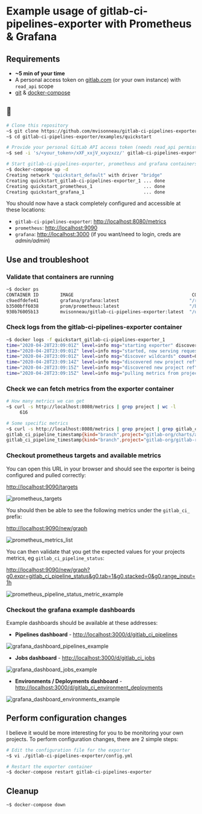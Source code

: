 # Example usage of gitlab-ci-pipelines-exporter with Prometheus & Grafana

## Requirements

- **~5 min of your time**
- A personal access token on [gitlab.com](https://docs.gitlab.com/ee/user/profile/personal_access_tokens.html) (or your own instance) with `read_api` scope
- [git](https://git-scm.com/) & [docker-compose](https://docs.docker.com/compose/)

## 🚀

```bash
# Clone this repository
~$ git clone https://github.com/mvisonneau/gitlab-ci-pipelines-exporter.git
~$ cd gitlab-ci-pipelines-exporter/examples/quickstart

# Provide your personal GitLab API access token (needs read_api permissions)
~$ sed -i 's/<your_token>/xXF_xxjV_xxyzxzz/' gitlab-ci-pipelines-exporter.yml

# Start gitlab-ci-pipelines-exporter, prometheus and grafana containers !
~$ docker-compose up -d
Creating network "quickstart_default" with driver "bridge"
Creating quickstart_gitlab-ci-pipelines-exporter_1 ... done
Creating quickstart_prometheus_1                   ... done
Creating quickstart_grafana_1                      ... done
```

You should now have a stack completely configured and accessible at these locations:

- `gitlab-ci-pipelines-exporter`: [http://localhost:8080/metrics](http://localhost:8080/metrics)
- `prometheus`: [http://localhost:9090](http://localhost:9090)
- `grafana`: [http://localhost:3000](http://localhost:3000) (if you want/need to login, creds are _admin/admin_)

## Use and troubleshoot

### Validate that containers are running

```bash
~$ docker ps
CONTAINER ID        IMAGE                                            COMMAND                  CREATED             STATUS              PORTS                    NAMES
c9aedfdefe41        grafana/grafana:latest                          "/run.sh"                6 seconds ago       Up 4 seconds        0.0.0.0:3000->3000/tcp   quickstart_grafana_1
b3500bff6038        prom/prometheus:latest                          "/bin/prometheus --c…"   7 seconds ago       Up 5 seconds        0.0.0.0:9090->9090/tcp   quickstart_prometheus_1
930b76005b13        mvisonneau/gitlab-ci-pipelines-exporter:latest  "/usr/local/bin/gitl…"   8 seconds ago       Up 6 seconds        0.0.0.0:8080->8080/tcp   quickstart_gitlab-ci-pipelines-exporter_1
```

### Check logs from the gitlab-ci-pipelines-exporter container

```bash
~$ docker logs -f quickstart_gitlab-ci-pipelines-exporter_1
time="2020-04-28T23:09:01Z" level=info msg="starting exporter" discover-projects-refs-interval=300s discover-wildcard-projects-interval=1800s gitlab-endpoint="https://gitlab.com" on-init-fetch-refs-from-pipelines=false pulling-projects-refs-interval=30s rate-limit=10rps
time="2020-04-28T23:09:01Z" level=info msg="started, now serving requests" listen-address=":8080"
time="2020-04-28T23:09:01Z" level=info msg="discover wildcards" count=0
time="2020-04-28T23:09:14Z" level=info msg="discovered new project ref" project-id=250833 project-path-with-namespace=gitlab-org/gitlab-runner project-ref=master project-ref-kind=branch
time="2020-04-28T23:09:15Z" level=info msg="discovered new project ref" project-id=11915984 project-path-with-namespace=gitlab-org/charts/auto-deploy-app project-ref=master project-ref-kind=branch
time="2020-04-28T23:09:15Z" level=info msg="pulling metrics from projects refs" count=2
```

### Check we can fetch metrics from the exporter container

```bash
# How many metrics we can get
~$ curl -s http://localhost:8080/metrics | grep project | wc -l
     616

# Some specific metrics
~$ curl -s http://localhost:8080/metrics | grep project | grep gitlab_ci_pipeline_timestamp
gitlab_ci_pipeline_timestamp{kind="branch",project="gitlab-org/charts/auto-deploy-app",ref="master",topics="",variables=""} 1.595330197e+09
gitlab_ci_pipeline_timestamp{kind="branch",project="gitlab-org/gitlab-runner",ref="master",topics="",variables=""} 1.604520738e+09
```

### Checkout prometheus targets and available metrics

You can open this URL in your browser and should see the exporter is being configured and pulled correctly:

[http://localhost:9090/targets](http://localhost:9090/targets)

![prometheus_targets](/docs/images/prometheus_targets_example.png)

You should then be able to see the following metrics under the `gitlab_ci_` prefix:

[http://localhost:9090/new/graph](http://localhost:9090/new/graph)

![prometheus_metrics_list](/docs/images/prometheus_metrics_list_example.png)

You can then validate that you get the expected values for your projects metrics, eg `gitlab_ci_pipeline_status`:

[http://localhost:9090/new/graph?g0.expr=gitlab_ci_pipeline_status&g0.tab=1&g0.stacked=0&g0.range_input=1h](http://localhost:9090/new/graph?g0.expr=gitlab_ci_pipeline_status&g0.tab=1&g0.stacked=0&g0.range_input=1h)

![prometheus_pipeline_status_metric_example](/docs/images/prometheus_pipeline_status_metric_example.png)

### Checkout the grafana example dashboards

Example dashboards should be available at these addresses:

- **Pipelines dashboard** - [http://localhost:3000/d/gitlab_ci_pipelines](http://localhost:3000/d/gitlab_ci_pipelines)

![grafana_dashboard_pipelines_example](/docs/images/grafana_dashboard_pipelines_example.png)

- **Jobs dashboard** - [http://localhost:3000/d/gitlab_ci_jobs](http://localhost:3000/d/gitlab_ci_jobs)

![grafana_dashboard_jobs_example](/docs/images/grafana_dashboard_jobs_example.png)

- **Environments / Deployments dashboard** - [http://localhost:3000/d/gitlab_ci_environment_deployments](http://localhost:3000/d/gitlab_ci_environment_deployments)

![grafana_dashboard_environments_example](/docs/images/grafana_dashboard_environments_example.png)

## Perform configuration changes

I believe it would be more interesting for you to be monitoring your own projects. To perform configuration changes, there are 2 simple steps:

```bash
# Edit the configuration file for the exporter
~$ vi ./gitlab-ci-pipelines-exporter/config.yml

# Restart the exporter container
~$ docker-compose restart gitlab-ci-pipelines-exporter
```

## Cleanup

```bash
~$ docker-compose down
```
